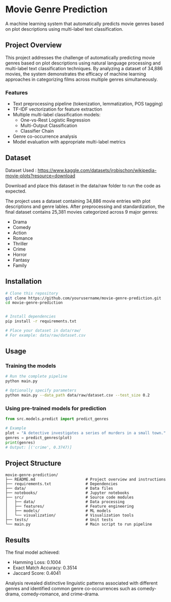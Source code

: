 ﻿# Movie Genre Prediction

A machine learning system that automatically predicts movie genres based on plot descriptions using multi-label text classification.

## Project Overview

This project addresses the challenge of automatically predicting movie genres based on plot descriptions using natural language processing and multi-label text classification techniques. By analyzing a dataset of 34,886 movies, the system demonstrates the efficacy of machine learning approaches in categorizing films across multiple genres simultaneously.

### Features

- Text preprocessing pipeline (tokenization, lemmatization, POS tagging)
- TF-IDF vectorization for feature extraction
- Multiple multi-label classification models:
  - One-vs-Rest Logistic Regression
  - Multi-Output Classification
  - Classifier Chain
- Genre co-occurrence analysis
- Model evaluation with appropriate multi-label metrics

## Dataset

Dataset Used : https://www.kaggle.com/datasets/jrobischon/wikipedia-movie-plots?resource=download

Download and place this dataset in the data/raw folder to run the code as expected.

The project uses a dataset containing 34,886 movie entries with plot descriptions and genre lables.
After preprocessing and standardization, the final dataset contains 25,381 movies categorized across 9 major genres:
- Drama
- Comedy
- Action
- Romance
- Thriller
- Crime
- Horror
- Fantasy
- Family

## Installation

```bash
# Clone this repository
git clone https://github.com/yourusername/movie-genre-prediction.git
cd movie-genre-prediction


# Install dependencies
pip install -r requirements.txt

# Place your dataset in data/raw/
# For example: data/raw/dataset.csv
```

## Usage

### Training the models

```bash
# Run the complete pipeline
python main.py

# Optionally specify parameters
python main.py --data_path data/raw/dataset.csv --test_size 0.2
```

### Using pre-trained models for prediction

```python
from src.models.predict import predict_genres

# Example
plot = "A detective investigates a series of murders in a small town."
genres = predict_genres(plot)
print(genres)
# Output: [('crime', 0.3747)]
```

## Project Structure

```
movie-genre-prediction/
├── README.md                      # Project overview and instructions
├── requirements.txt               # Dependencies
├── data/                          # Data files
├── notebooks/                     # Jupyter notebooks
├── src/                           # Source code modules
│   ├── data/                      # Data processing
│   ├── features/                  # Feature engineering
│   ├── models/                    # ML models
│   └── visualization/             # Visualization tools
├── tests/                         # Unit tests
└── main.py                        # Main script to run pipeline
```

## Results

The final model achieved:
- Hamming Loss: 0.1004
- Exact Match Accuracy: 0.3514
- Jaccard Score: 0.4041

Analysis revealed distinctive linguistic patterns associated with different genres and identified common genre co-occurrences such as comedy-drama, comedy-romance, and crime-drama.
